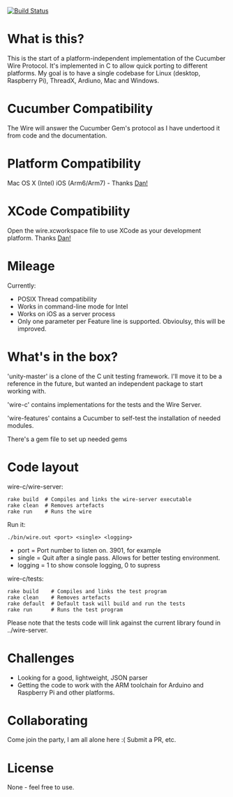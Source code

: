 [![Build Status](https://travis-ci.org/ihassin/cucumber-wire-c.svg?branch=master)](https://travis-ci.org/ihassin/cucumber-wire-c)

# What is this?

This is the start of a platform-independent implementation of the Cucumber Wire Protocol.
It's implemented in C to allow quick porting to different platforms. My goal is to have a single codebase for Linux (desktop, Raspberry Pi), ThreadX, Ardiuno, Mac and Windows.

# Cucumber Compatibility

The Wire will answer the Cucumber Gem's protocol as I have undertood it from code and the documentation.

# Platform Compatibility

Mac OS X (Intel)
iOS (Arm6/Arm7) - Thanks [Dan!](https://github.com/dingbat)

# XCode Compatibility

Open the wire.xcworkspace file to use XCode as your development platform. Thanks [Dan!](https://github.com/dingbat)

# Mileage

Currently:

* POSIX Thread compatibility
* Works in command-line mode for Intel
* Works on iOS as a server process
* Only one parameter per Feature line is supported. Obvioulsy, this will be improved.


# What's in the box?

'unity-master' is a clone of the C unit testing framework. I'll move it to be a reference in the future, but wanted an independent package to start working with.

'wire-c' contains implementations for the tests and the Wire Server.

'wire-features' contains a Cucumber to self-test the installation of needed modules.

There's a gem file to set up needed gems


# Code layout

wire-c/wire-server:

```
rake build  # Compiles and links the wire-server executable
rake clean  # Removes artefacts
rake run    # Runs the wire
```
Run it:

```
./bin/wire.out <port> <single> <logging>
```
* port = Port number to listen on. 3901, for example
* single = Quit after a single pass. Allows for better testing environment.
* logging = 1 to show console logging, 0 to supress

wire-c/tests:

```
rake build    # Compiles and links the test program
rake clean    # Removes artefacts
rake default  # Default task will build and run the tests
rake run      # Runs the test program
```

Please note that the tests code will link against the current library found in ../wire-server.

# Challenges

* Looking for a good, lightweight, JSON parser
* Getting the code to work with the ARM toolchain for Arduino and Raspberry Pi and other platforms.

# Collaborating

Come join the party, I am all alone here :(
Submit a PR, etc.

# License

None - feel free to use.

